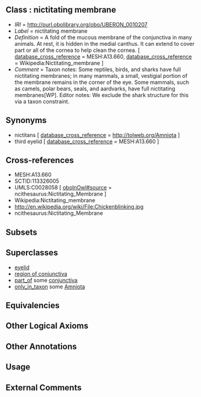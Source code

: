
## Class : nictitating membrane

 * *IRI* = http://purl.obolibrary.org/obo/UBERON_0010207
 * *Label* = nictitating membrane
 * *Definition* = A fold of the mucous membrane of the conjunctiva in many animals. At rest, it is hidden in the medial canthus. It can extend to cover part or all of the cornea to help clean the cornea. [ [database_cross_reference](../../ef/oboInOwl#hasDbXref.md) = MESH:A13.660, [database_cross_reference](../../ef/oboInOwl#hasDbXref.md) = Wikipedia:Nictitating_membrane ]
 * *Comment* = Taxon notes: Some reptiles, birds, and sharks have full nictitating membranes; in many mammals, a small, vestigial portion of the membrane remains in the corner of the eye. Some mammals, such as camels, polar bears, seals, and aardvarks, have full nictitating membranes[WP]. Editor notes: We exclude the shark structure for this via a taxon constraint.

## Synonyms

 * nictitans [ [database_cross_reference](../../ef/oboInOwl#hasDbXref.md) = http://tolweb.org/Amniota ]
 * third eyelid [ [database_cross_reference](../../ef/oboInOwl#hasDbXref.md) = MESH:A13.660 ]

## Cross-references

 * MESH:A13.660
 * SCTID:113326005
 * UMLS:C0028058 [ [oboInOwl#source](../../ce/oboInOwl#source.md) = ncithesaurus:Nictitating_Membrane ]
 * Wikipedia:Nictitating_membrane
 * http://en.wikipedia.org/wiki/File:Chickenblinking.jpg
 * ncithesaurus:Nictitating_Membrane

## Subsets


## Superclasses

 * [eyelid](../../UBERON/11/UBERON_0001711.md)
 * [region of conjunctiva](../../UBERON/05/UBERON_0010305.md)
 * [part_of](../../BFO/50/BFO_0000050.md) some [conjunctiva](../../UBERON/11/UBERON_0001811.md)
 * [only_in_taxon](../../RO/60/RO_0002160.md) some [Amniota](../../NCBITaxon/24/NCBITaxon_32524.md)

## Equivalencies


## Other Logical Axioms


## Other Annotations


## Usage


## External Comments

